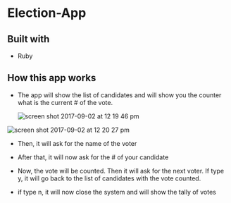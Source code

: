 # Election-App

## Built with
  - Ruby

## How this app works

 - The app will show the list of candidates and will show you the counter what is the current # of the vote.
 
   ![screen shot 2017-09-02 at 12 19 46 pm](https://user-images.githubusercontent.com/26729817/29992924-07f0abe0-8fda-11e7-9b0b-a243501115a7.png)

![screen shot 2017-09-02 at 12 20 27 pm](https://user-images.githubusercontent.com/26729817/29992925-12488ba8-8fda-11e7-9a16-e6e1ff81d065.png)
 
 
 
 - Then, it will ask for the name of the voter
 
 
 
 
 - After that, it will now ask for the # of your candidate
 
 
 
 - Now, the vote will be counted. Then it will ask for the next voter. If type y, it will go back to the list of candidates with the vote counted.
 
 
 
 - if type n, it will now close the system and will show the tally of votes
 
 
 
